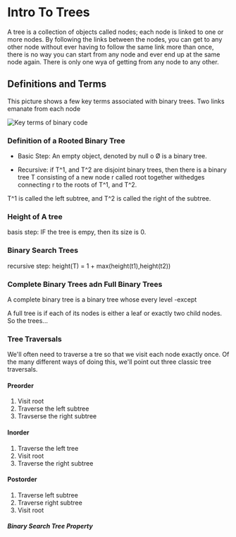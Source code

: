 # Intro To Trees

A tree is a collection of objects called nodes; each node is linked to one or more nodes. By following the links between the nodes, you can get to any other node without ever having to follow the same link more than once, there is no way you can start from any node and ever end up at the same node again. There is only one wya of getting from any node to any other.

## Definitions and Terms

This picture shows a few key terms associated with binary trees. Two links emanate from each node

![Key terms of binary code](/Feb_28_2024/Screenshot%202024-02-28%20130511.png)

### Definition of a Rooted Binary Tree

- Basic Step: An empty object, denoted by null o Ø is a binary tree.

- Recursive: if T^1, and T^2 are disjoint binary trees, then there is a binary tree T consisting of a new node r called root together withedges connecting r to the roots of T^1, and T^2.

T^1 is called the left subtree, and T^2 is called the right of the subtree.

### Height of A tree

basis step: IF the tree is empy, then its size is 0.

### Binary Search Trees

recursive step: height(T) = 1 + max(height(t1),height(t2))

### Complete Binary Trees adn Full Binary Trees

A complete binary tree is a binary tree whose every level -except

A full tree is if each of its nodes is either a leaf or exactly two child nodes. So the trees...

### Tree Traversals

We'll often need to traverse a tre so that we visit each node exactly once. Of the many different ways of doing this, we'll point out three classic tree traversals.

#### Preorder

1. Visit root
2. Traverse the left subtree
3. Travserse the right subtree

#### Inorder

1. Traverse the left tree
2. Visit root
3. Traverse the right subtree

#### Postorder

1. Traverse left subtree
2. Traverse right subtree
3. Visit root

##### Binary Search Tree Property
